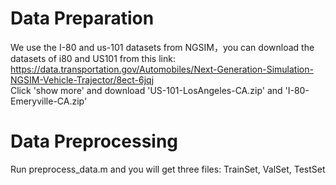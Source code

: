 # Data Preparation
We use the I-80 and us-101 datasets from NGSIM，you can download the datasets of i80 and US101 from this link:
https://data.transportation.gov/Automobiles/Next-Generation-Simulation-NGSIM-Vehicle-Trajector/8ect-6jqj  
Click 'show more' and download 'US-101-LosAngeles-CA.zip' and 'I-80-Emeryville-CA.zip'

# Data Preprocessing
Run preprocess_data.m and you will get three files: TrainSet, ValSet, TestSet
